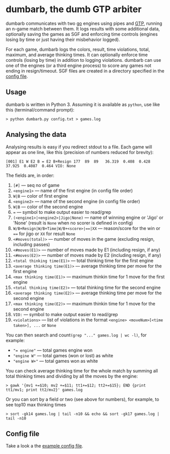 # dumbarb, the dumb GTP arbiter
dumbarb communicates with two [go](https://en.wikipedia.org/wiki/Go_(game)) engines using pipes and [GTP](https://www.lysator.liu.se/~gunnar/gtp/), running an n-game match between them.  It logs results with some additional data, optionally saving the games as SGF and enforcing time controls (engines losing by time or just having their misbehavior logged).

For each game, dumbarb logs the colors, result, time violations, total, maximum, and average thinking times. It can optionally enforce time controls (losing by time) in addition to logging violations. dumbarb can use one of the engines (or a third engine process) to score any games not ending in resign/timeout. SGF files are created in a directory specified in the [config file](https://github.com/StanTraykov/dumbarb/blob/master/config-example.txt).

## Usage
dumbarb is written in Python 3. Assuming it is available as ``python``, use like this (terminal/command prompt):
```
> python dumbarb.py config.txt > games.log
```
## Analysing the data
Analysing results is easy if you redirect stdout to a file.  Each game will appear as one line, like this (precision of numbers reduced for brevity):

```
[001] E1 W E2 B = E2 B+Resign 177  89  89   36.319  0.408  0.428   37.925  0.4087  0.464 VIO: None
```

The fields are, in order:
1. ``[#]`` — seq no of game
2. ``<engine1>`` — name of the first engine (in config file order)
3. ``W|B`` — color of first engine
4. ``<engine2>`` — name of the second engine (in config file order)
5. ``W|B`` — color of the second engine
6. ``=`` — symbol to make output easier to read/grep
7. ``(<engine1>|<engine2>|Jigo|None)`` — name of winning engine or 'Jigo' or 'None' (result is ``None`` when no scorer is defined in config)
8. ``W/B+Resign|W/B+Time|W/B+<score>|==|XX`` — reason/score for the win or ``==`` for jigo or ``XX`` for result ``None``
9. ``<#moves(total)>`` — number of moves in the game (excluding resign, including passes)
10. ``<#moves(E1)>`` — number of moves made by E1 (including resign, if any)
11. ``<#moves(E2)>`` — number of moves made by E2 (including resign, if any)
12. ``<total thinking time(E1)>`` — total thinking time for the first engine
13. ``<average thinking time(E1)>`` — average thinking time per move for the first engine
14. ``<max thinking time(E1)>`` — maximum thinkin time for 1 move for the first engine
15. ``<total thinking time(E2)>`` — total thinking time for the second engine
16. ``<average thinking time(E2)>`` — average thinking time per move for the second engine
17. ``<max thinking time(E2)>`` — maximum thinkin time for 1 move for the second engine
18. ``VIO:`` — symbol to make output easier to read/grep
19. ``<violations>`` — list of violations in the format ``<engine> <moveNum>[<time taken>], ...`` or ``None``

You can then search and count``(grep "..." games.log | wc -l)``, for example:

* ``"= engine"`` — total games engine won
* ``"engine W"`` — total games (won or lost) as white
* ``"engine W+"`` — total games won as white

You can check average thinking time for the whole match by summing all total thinking times and dividing by all the moves by the engine:
```
> gawk '{mv1 +=$10; mv2 +=$11; tt1+=$12; tt2+=$15}; END {print tt1/mv1; print tt2/mv2}' games.log
```

Or you can sort by a field or two (see above for numbers), for example, to see top10 max thinking times
```
> sort -gk14 games.log | tail -n10 && echo && sort -gk17 games.log | tail -n10
```
## Config file
Take a look a the [example config file](https://github.com/StanTraykov/dumbarb/blob/master/config-example.txt).
